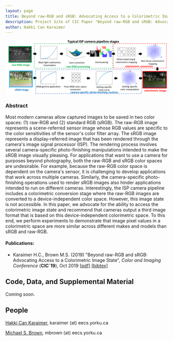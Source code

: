 ```yaml
---
layout: page
title: Beyond raw-RGB and sRGB: Advocating Access to a Colorimetric Image State
description: Project Site of CIC Paper "Beyond raw-RGB and sRGB: Advocating Access to a Colorimetric Image State"
author: Hakki Can Karaimer
---
```

![](./image/OverviewFigure.png)

### Abstract ###
Most modern cameras allow captured images to be saved in two color spaces: (1) raw-RGB and (2) standard RGB (sRGB).  The raw-RGB image represents a scene-referred sensor image whose RGB values are specific to the color sensitivities of the sensor's color filter array.  The sRGB image represents a display-referred image that has been rendered through the camera's image signal processor (ISP).  The rendering process involves several camera-specific photo-finishing manipulations intended to make the sRGB image visually pleasing.   For applications that want to use a camera for purposes beyond photography, both the raw-RGB and sRGB color spaces are undesirable.  For example, because the raw-RGB color space is dependent on the camera's sensor, it is challenging to develop applications that work across multiple cameras.  Similarly, the camera-specific photo-finishing operations used to render sRGB images also hinder applications intended to run on different cameras.  Interestingly, the ISP camera pipeline includes a colorimetric conversion stage where the raw-RGB images are converted to a device-independent color space. However, this image state is not accessible.  In this paper, we advocate for the ability to access the colorimetric image state and recommend that cameras output a third image format that is based on this device-independent colorimetric space.  To this end, we perform experiments to demonstrate that image pixel values in a colorimetric space are more similar across different makes and models than sRGB and raw-RGB.

#### Publications: ####
* Karaimer H.C., Brown M.S. (2019) "Beyond raw-RGB and sRGB: Advocating Access to a Colorimetric Image State", *Color and Imaging Conference* (**CIC`19**), Oct 2019 [[pdf]](./paper/Karaimer_Brown_CIC19.pdf) [[bibtex]](./bib/Karaimer_Brown_CIC19.bib) 

## Code, Data, and Supplemental Material ##

Coming soon. 

## People ##
[Hakki Can Karaimer](https://karaimer.github.io/), 	karaimer (at) eecs.yorku.ca

[Michael S. Brown](http://www.cse.yorku.ca/~mbrown/), 	mbrown (at) eecs.yorku.ca
